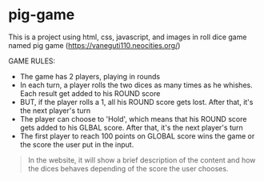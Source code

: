 # pig-game

This is a project using html, css, javascript, and images in roll dice game named pig game (https://vaneguti110.neocities.org/)

GAME RULES:

- The game has 2 players, playing in rounds
- In each turn, a player rolls the two dices as many times as he whishes. Each result get added to his ROUND score
- BUT, if the player rolls a 1, all his ROUND score gets lost. After that, it's the next player's turn
- The player can choose to 'Hold', which means that his ROUND score gets added to his GLBAL score. After that, it's the next player's turn
- The first player to reach 100 points on GLOBAL score wins the game or the score the user put in the input.


>In the website, it will show a brief description of the content and how the dices behaves depending of the score the user chooses.
